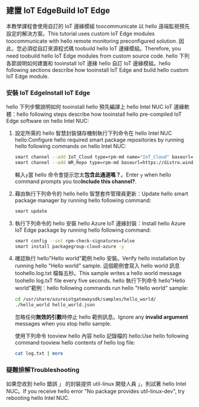 ## <a name="build-iot-edge"></a><span data-ttu-id="892bc-101">建置 IoT Edge</span><span class="sxs-lookup"><span data-stu-id="892bc-101">Build IoT Edge</span></span>

<span data-ttu-id="892bc-102">本教學課程會使用自訂的 IoT 邊緣模組 toocommunicate 以 hello 遠端監視預先設定的解決方案。</span><span class="sxs-lookup"><span data-stu-id="892bc-102">This tutorial uses custom IoT Edge modules toocommunicate with hello remote monitoring preconfigured solution.</span></span> <span data-ttu-id="892bc-103">因此，您必須從自訂來源程式碼 toobuild hello IoT 邊緣模組。</span><span class="sxs-lookup"><span data-stu-id="892bc-103">Therefore, you need toobuild hello IoT Edge modules from custom source code.</span></span> <span data-ttu-id="892bc-104">hello 下列各節說明如何建置和 tooinstall IoT 邊緣 hello 自訂 IoT 邊緣模組。</span><span class="sxs-lookup"><span data-stu-id="892bc-104">hello following sections describe how tooinstall IoT Edge and build hello custom IoT Edge module.</span></span>

### <a name="install-iot-edge"></a><span data-ttu-id="892bc-105">安裝 IoT Edge</span><span class="sxs-lookup"><span data-stu-id="892bc-105">Install IoT Edge</span></span>

<span data-ttu-id="892bc-106">hello 下列步驟說明如何 tooinstall hello 預先編譯上 hello Intel NUC IoT 邊緣軟體：</span><span class="sxs-lookup"><span data-stu-id="892bc-106">hello following steps describe how tooinstall hello pre-compiled IoT Edge software on hello Intel NUC:</span></span>

1. <span data-ttu-id="892bc-107">設定所需的 hello 智慧封裝儲存機制執行下列命令在 hello Intel NUC hello:</span><span class="sxs-lookup"><span data-stu-id="892bc-107">Configure hello required smart package repositories by running hello following commands on hello Intel NUC:</span></span>

    ```bash
    smart channel --add IoT_Cloud type=rpm-md name="IoT_Cloud" baseurl=http://iotdk.intel.com/repos/iot-cloud/wrlinux7/rcpl13/ -y
    smart channel --add WR_Repo type=rpm-md baseurl=https://distro.windriver.com/release/idp-3-xt/public_feeds/WR-IDP-3-XT-Intel-Baytrail-public-repo/RCPL13/corei7_64/
    ```

    <span data-ttu-id="892bc-108">輸入`y`當 hello 命令會提示您太**包含此通道嗎？**。</span><span class="sxs-lookup"><span data-stu-id="892bc-108">Enter `y` when hello command prompts you too**Include this channel?**.</span></span>

1. <span data-ttu-id="892bc-109">藉由執行下列命令的 hello hello 智慧套件管理員更新：</span><span class="sxs-lookup"><span data-stu-id="892bc-109">Update hello smart package manager by running hello following command:</span></span>

    ```bash
    smart update
    ```

1. <span data-ttu-id="892bc-110">執行下列命令的 hello 安裝 hello Azure IoT 邊緣封裝：</span><span class="sxs-lookup"><span data-stu-id="892bc-110">Install hello Azure IoT Edge package by running hello following command:</span></span>

    ```bash
    smart config --set rpm-check-signatures=false
    smart install packagegroup-cloud-azure -y
    ```

1. <span data-ttu-id="892bc-111">確認執行 hello"Hello world"範例 hello 安裝。</span><span class="sxs-lookup"><span data-stu-id="892bc-111">Verify hello installation by running hello "Hello world" sample.</span></span> <span data-ttu-id="892bc-112">這個範例會寫入 hello world 訊息 toohello.log.txt 檔每五秒。</span><span class="sxs-lookup"><span data-stu-id="892bc-112">This sample writes a hello world message toohello log.txT file every five seconds.</span></span> <span data-ttu-id="892bc-113">hello 執行下列命令 hello"Hello world"範例：</span><span class="sxs-lookup"><span data-stu-id="892bc-113">hello following commands run hello "Hello world" sample:</span></span>

    ```bash
    cd /usr/share/azureiotgatewaysdk/samples/hello_world/
    ./hello_world hello_world.json
    ```

    <span data-ttu-id="892bc-114">忽略任何**無效的引數**時停止 hello 範例訊息。</span><span class="sxs-lookup"><span data-stu-id="892bc-114">Ignore any **invalid argument** messages when you stop hello sample.</span></span>

    <span data-ttu-id="892bc-115">使用下列命令 tooview hello 內容 hello 記錄檔的 hello:</span><span class="sxs-lookup"><span data-stu-id="892bc-115">Use hello following command tooview hello contents of hello log file:</span></span>

    ```bash
    cat log.txt | more
    ```

### <a name="troubleshooting"></a><span data-ttu-id="892bc-116">疑難排解</span><span class="sxs-lookup"><span data-stu-id="892bc-116">Troubleshooting</span></span>

<span data-ttu-id="892bc-117">如果您收到 hello 錯誤 」 的封裝提供 util-linux 開發人員 」，則試著 hello Intel NUC。</span><span class="sxs-lookup"><span data-stu-id="892bc-117">If you receive hello error "No package provides util-linux-dev", try rebooting hello Intel NUC.</span></span>
